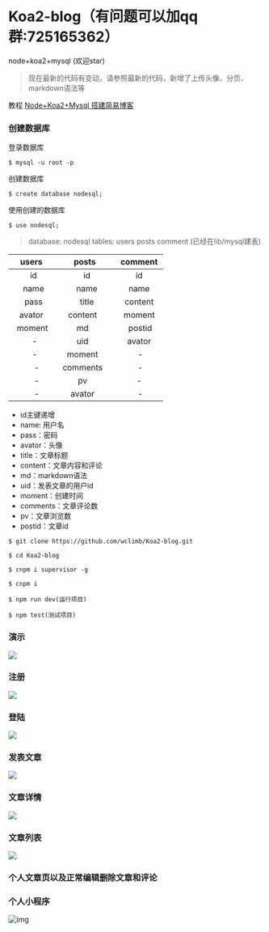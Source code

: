 # Koa2-blog（有问题可以加qq群:725165362）
node+koa2+mysql (欢迎star)

> 现在最新的代码有变动，请参照最新的代码，新增了上传头像、分页、markdown语法等


教程 [Node+Koa2+Mysql 搭建简易博客](http://www.wclimb.site/2017/07/12/Node-Koa2-Mysql-%E6%90%AD%E5%BB%BA%E7%AE%80%E6%98%93%E5%8D%9A%E5%AE%A2/) 

### 创建数据库 

登录数据库
```
$ mysql -u root -p
```
创建数据库
```
$ create database nodesql;
```
使用创建的数据库
```
$ use nodesql;
```

> database: nodesql  tables: users posts comment  (已经在lib/mysql建表)


| users   | posts    |  comment  |
| :----: | :----:   | :----: |
|   id    |   id    |   id    |
|   name    |   name    |   name    |
|   pass    |   title    |   content    |
|   avator     | content      |   moment    |
|    moment     | md      |    postid   |
|     -    | uid      |   avator    |
|     -    | moment      |    -   |
|     -   | comments      |    -   |      
|     -   | pv             |   -   |      
|     -   |  avator       |    -   |    


* id主键递增
* name: 用户名
* pass：密码
* avator：头像
* title：文章标题
* content：文章内容和评论
* md：markdown语法
* uid：发表文章的用户id 
* moment：创建时间
* comments：文章评论数
* pv：文章浏览数
* postid：文章id

```
$ git clone https://github.com/wclimb/Koa2-blog.git
```
```
$ cd Koa2-blog
```
```
$ cnpm i supervisor -g
```
```
$ cnpm i 
```
```
$ npm run dev(运行项目)
```
```
$ npm test(测试项目)
```
### 演示

![](http://www.wclimb.site/cdn/blog1.gif)

### 注册

![](http://www.wclimb.site/cdn/signup1.png)

### 登陆

![](http://www.wclimb.site/cdn/signin1.png)

### 发表文章

![](http://www.wclimb.site/cdn/create1.png)

### 文章详情

![](http://www.wclimb.site/cdn/postcontent1.png)

### 文章列表

![](http://www.wclimb.site/cdn/posts1.png)

### 个人文章页以及正常编辑删除文章和评论

### 个人小程序

![img](http://www.wclimb.site/cdn/xcx.jpeg)

